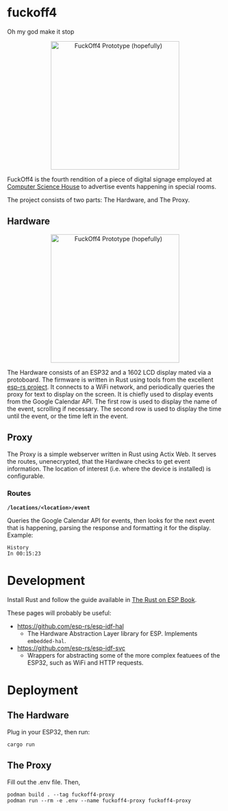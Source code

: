 # fuckoff4
Oh my god make it stop

<p align="center">
  <img height="300px" src="https://github.com/WillNilges/fuckoff4/assets/42927786/d2b6d828-ceba-49d1-a27a-3e2e9aa53e85" alt="FuckOff4 Prototype (hopefully)">
</p>

FuckOff4 is the fourth rendition of a piece of digital signage employed
at [Computer Science House](https://csh.rit.edu) to advertise events happening in
special rooms.

The project consists of two parts: The Hardware, and The Proxy.

## Hardware

<p align="center">
  <img height="300px" src="https://github.com/WillNilges/fuckoff4/assets/42927786/7638e7aa-a8a2-4c88-be0f-557f66865085" alt="FuckOff4 Prototype (hopefully)">
</p>

The Hardware consists of an ESP32 and a 1602 LCD display mated via a protoboard.
The firmware is written in Rust using tools from the excellent [esp-rs project](https://github.com/esp-rs).
It connects to a WiFi network, and periodically queries the proxy for text to display on the screen. It
is chiefly used to display events from the Google Calendar API. The first row is used to display the name of
the event, scrolling if necessary. The second row is used to display the time until the event, or the time
left in the event.

## Proxy

The Proxy is a simple webserver written in Rust using Actix Web. It serves the routes, unenecrypted, that the
Hardware checks to get event information. The location of interest (i.e. where the device is installed) is
configurable.

### Routes

**`/locations/<location>/event`**

Queries the Google Calendar API for events, then looks for the next event that is happening, parsing the response
and formatting it for the display.
Example:
```
History
In 00:15:23
```

# Development

Install Rust and follow the guide available in [The Rust on ESP Book](https://esp-rs.github.io/book/installation/index.html).

These pages will probably be useful:
- https://github.com/esp-rs/esp-idf-hal
    - The Hardware Abstraction Layer library for ESP. Implements `embedded-hal`.
- https://github.com/esp-rs/esp-idf-svc
    - Wrappers for abstracting some of the more complex featuees of the ESP32, such as WiFi and HTTP requests.
 
# Deployment

## The Hardware

Plug in your ESP32, then run:

```
cargo run
```

## The Proxy

Fill out the .env file. Then,

```
podman build . --tag fuckoff4-proxy
podman run --rm -e .env --name fuckoff4-proxy fuckoff4-proxy
```
